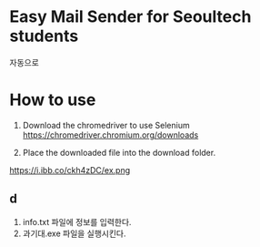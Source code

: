 # Easy Mail Sender for Seoultech students

자동으로 


# How to use

1. Download the chromedriver to use Selenium
https://chromedriver.chromium.org/downloads

2. Place the downloaded file into the download folder.

https://i.ibb.co/ckh4zDC/ex.png

## d
1. info.txt 파일에 정보를 입력한다.
2. 과기대.exe 파일을 실행시킨다.
